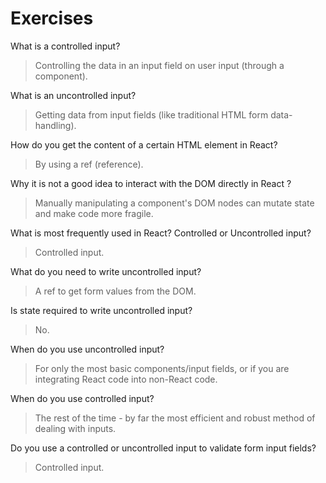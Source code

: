 # Exercises

What is a controlled input?
> Controlling the data in an input field on user input (through a component).

What is an uncontrolled input?
> Getting data from input fields (like traditional HTML form data-handling).

How do you get the content of a certain HTML element in React?
> By using a ref (reference).

Why it is not a good idea to interact with the DOM directly in React ?
> Manually manipulating a component's DOM nodes can mutate state and make code more fragile.

What is most frequently used in React? Controlled or Uncontrolled input?
> Controlled input.

What do you need to write uncontrolled input?
> A ref to get form values from the DOM.

Is state required to write uncontrolled input?
> No.

When do you use uncontrolled input?
> For only the most basic components/input fields, or if you are integrating React code into non-React code.

When do you use controlled input?
> The rest of the time - by far the most efficient and robust method of dealing with inputs.

Do you use a controlled or uncontrolled input to validate form input fields?
> Controlled input.
